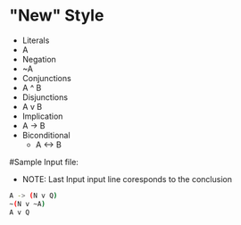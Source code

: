 # "New" Style
- Literals
 - A
- Negation
 - ~A
- Conjunctions
 - A ^ B
- Disjunctions
 - A v B
- Implication
 - A -> B
- Biconditional
    - A <-> B

#Sample Input file:
- NOTE: Last Input input line coresponds to the conclusion

 ```sh
A -> (N v Q)
~(N v ~A)
A v Q
```
